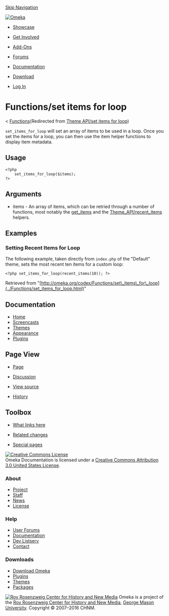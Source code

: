 <div id="wrap">

[Skip Navigation](set_items_for_loop.html#content)
<div id="header">

<div class="padding">

<span
id="logo">[![Omeka](http://omeka.org/ui/i/logo-horizontal-288px.gif)](../../index.html)</span>
<div id="search-form">

</div>

-   <div id="nav-showcase">

    </div>

    [Showcase](../../showcase.1.html)
-   <div id="nav-involved">

    </div>

    [Get Involved](../../index.html%3Fp=124.html)
-   <div id="nav-addons">

    </div>

    [Add-Ons](../../add-ons.1.html)
-   <div id="nav-forums">

    </div>

    [Forums](../../forums/topic/mysqli-stmt.bind-result.html)
-   <div id="nav-documentation">

    </div>

    [Documentation](http://omeka.org/codex/)
-   <div id="nav-download">

    </div>

    [Download](../../download.1.html)

</div>

</div>

<div id="content">

<div class="padding">

<div id="user-meta">

-   <div id="pt-login">

    </div>

    [Log
    In](http://omeka.org/c/index.php?title=Special:UserLogin&returnto=Theme%20API/set%20items%20for%20loop)

</div>

Functions/set items for loop
============================

<div id="contentSub">

<span class="subpages">&lt;
[Functions](../Functions.html "Functions")</span>(Redirected from [Theme
API/set items for
loop](http://omeka.org/c/index.php?title=Theme_API/set_items_for_loop&redirect=no "Theme API/set items for loop"))

</div>

<div id="primary">

`set_items_for_loop` will set an array of items to be used in a loop.
Once you set the items for a loop, you can then use the item helper
functions to display item metadata.

<span id="Usage" class="mw-headline"> Usage </span>
---------------------------------------------------

<div class="mw-geshi mw-content-ltr" dir="ltr">

<div class="php source-php">

``` {.de1}
<?php
    set_items_for_loop($items);
?>
```

</div>

</div>

<span id="Arguments" class="mw-headline"> Arguments </span>
-----------------------------------------------------------

-   items - An array of items, which can be retried through a number of
    functions, most notably the
    [get\_items](get_items.html "Theme API/get items") and the
    [Theme\_API/recent\_items](recent_items.html "Theme API/recent items") helpers.

<span id="Examples" class="mw-headline"> Examples </span>
---------------------------------------------------------

### <span id="Setting_Recent_Items_for_Loop" class="mw-headline"> Setting Recent Items for Loop </span>

The following example, taken directly from `index.php` of the "Default"
theme, sets the most recent ten items for a custom loop:

<div class="mw-geshi mw-content-ltr" dir="ltr">

<div class="php source-php">

``` {.de1}
<?php set_items_for_loop(recent_items(10)); ?>
```

</div>

</div>

<div class="printfooter">

Retrieved from
"[http://omeka.org/codex/Functions/set\_items\_for\_loop](../Functions/set_items_for_loop.html)"

</div>

<div id="catlinks" class="catlinks catlinks-allhidden">

</div>

</div>

<div id="secondary">

<div class="portlet">

Documentation
-------------

-   [Home](http://omeka.org/codex/)
-   [Screencasts](http://omeka.org/codex/Screencasts)
-   [Themes](http://omeka.org/codex/Managing_Themes_2.0)
-   [Appearance](http://omeka.org/codex/Managing_Appearance_2.0)
-   [Plugins](http://omeka.org/codex/Plugins2.0)

</div>

<div class="portlet">

Page View
---------

-   <div id="nav-page">

    </div>

    [Page](../Functions/set_items_for_loop.html)
-   <div id="nav-discussion">

    </div>

    [Discussion](http://omeka.org/c/index.php?title=Talk:Functions/set_items_for_loop&action=edit&redlink=1)
-   <div id="nav-view_source">

    </div>

    [View
    source](http://omeka.org/c/index.php?title=Functions/set_items_for_loop&action=edit)
-   <div id="nav-history">

    </div>

    [History](http://omeka.org/c/index.php?title=Functions/set_items_for_loop&action=history)

</div>

<div id="wiki-toolbox" class="portlet">

Toolbox
-------

-   <div id="t-whatlinkshere">

    </div>

    [What links
    here](../Special:WhatLinksHere/Functions/set_items_for_loop.html)
-   <div id="t-recentchangeslinked">

    </div>

    [Related
    changes](../Special:RecentChangesLinked/Functions/set_items_for_loop.html)
-   <div id="t-specialpages">

    </div>

    [Special pages](http://omeka.org/codex/Special:SpecialPages)

</div>

[![Creative Commons
License](https://i.creativecommons.org/l/by/3.0/us/88x31.png)](http://creativecommons.org/licenses/by/3.0/us/)\
Omeka Documentation is licensed under a [Creative Commons Attribution
3.0 United States
License](http://creativecommons.org/licenses/by/3.0/us/).

</div>

</div>

</div>

<div id="footer">

<div class="padding">

<div id="sitemap">

<div class="section">

### About

-   [Project](../../index.html%3Fp=2.html)
-   [Staff](../../index.html%3Fp=3.html)
-   [News](../../blog.1.html)
-   [License](http://www.gnu.org/copyleft/gpl.html)

</div>

<div class="section">

### Help

-   [User Forums](../../forums/topic/mysqli-stmt.bind-result.html)
-   [Documentation](http://omeka.org/codex/)
-   [Dev Listserv](http://groups.google.com/group/omeka-dev)
-   [Contact](http://omeka.org/contact/)

</div>

<div class="section">

### Downloads

-   [Download Omeka](../../download.1.html)
-   [Plugins](../../plugins.html)
-   [Themes](../../download/themes/index.html)
-   [Packages](../../index.html%3Fp=222.html)

</div>

</div>

<div id="chnm-meta">

<span id="chnm-logo">[![Roy Rosenzweig Center for History and New
Media](http://omeka.org/ui/i/rrchnm-logo-regular.gif)](http://chnm.gmu.edu)</span>
Omeka is a project of the [Roy Rosenzweig Center for History and New
Media](http://chnm.gmu.edu), [George Mason
University](http://www.gmu.edu). Copyright © 2007–2016 CHNM.

</div>

</div>

</div>

</div>

